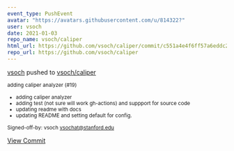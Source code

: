 ```yaml
---
event_type: PushEvent
avatar: "https://avatars.githubusercontent.com/u/814322?"
user: vsoch
date: 2021-01-03
repo_name: vsoch/caliper
html_url: https://github.com/vsoch/caliper/commit/c551a4e4f6ff57a6eddc238227773c562a9cbc7c
repo_url: https://github.com/vsoch/caliper
---
```


<a href='https://github.com/vsoch' target='_blank'>vsoch</a> pushed to <a href='https://github.com/vsoch/caliper' target='_blank'>vsoch/caliper</a>

<small>adding caliper analyzer (#19)

* adding caliper analyzer
* adding test (not sure will work gh-actions) and suppport for source code
* updating readme with docs
* updating README and setting default for config.

Signed-off-by: vsoch <vsochat@stanford.edu></small>

<a href='https://github.com/vsoch/caliper/commit/c551a4e4f6ff57a6eddc238227773c562a9cbc7c' target='_blank'>View Commit</a>
